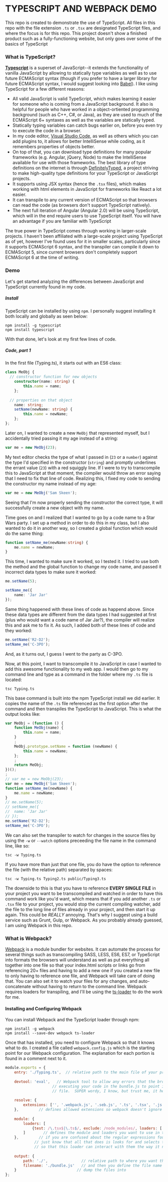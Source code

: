 # TYPESCRIPT AND WEBPACK DEMO

This repo is created to demonstrate the use of TypeScript.  All files in this repo with the file extension `.ts` or `.tsx` are designated TypeScript files, and where the focus is for this repo.  This project doesn't show a finished product such as a fully-functioning website, but only goes over some of the basics of TypeScript


### What is TypeScript?

**[Typescript](http://www.typescriptlang.org)** is a superset of JavaScript--it extends the functionality of vanilla JavaScript by allowing to statically type variables as well as to use future ECMAScript syntax (though if you prefer to have a larger library for future ECMAScript syntax, I would suggest looking into [Babel](https://babeljs.io)).  I like using TypeScript for a few different reasons:
  - All valid JavaScript is valid TypeScript, which makes learning it easier for someone who is coming from a JavaScript background.  It also is helpful for people who have worked in a object-ortiented programming background (such as C++, C#, or Java), as they are used to much of the ECMAScript 6+ syntaxes as well as the variables are statically typed.
  - Statically typing variables can catch bugs earlier on, before you even try to execute the code in a browser.
  - In my code editor, [Visual Studio Code](https://code.visualstudio.com), as well as others which you can add plugins to, it allows for better IntelliSense while coding, as it remembers properties of objects better.
  - On top of that, you can download type definitions for many popular frameworks (e.g. Angular, jQuery, Node) to make the IntelliSense available for use with those frameworks.  The best library of type definitions on the internet is through [DefinitelyTyped](http://definitelytyped.org), a project striving to make high-quality type definitions for your TypeScript or JavaScript projects.
  - It supports using JSX syntax (hence the `.tsx` files), which makes working with html elements in JavaScript for frameworks like React a lot easier.
  - It can transpile to any current version of ECMAScript so that browsers can read the code (as browsers don't support TypeScript natively).
  - The next full iteration of Angular (Angular 2.0) will be using TypeScript, which will in the end require users to use TypeScript itself.  You will have an advantage if you are familiar with TypeScript 

The true power in TypeScript comes through working in larger-scale projects.  I haven't been affiliated with a large-scale project using TypeScript as of yet, however I've found uses for it in smaller scales, particularly since it supports ECMAScript 6 syntax, and the transpiler can compile it down to ECMAScript 5, since current browsers don't completely support ECMAScript 6 at the time of writing.


### Demo

Let's get started analyzing the differences between JavaScript and TypeScript currently found in my code.

##### Install

TypeScript can be installed by using `npm`.  I personally suggest installing it both locally and globally as seen below:
``` npm
npm install -g typescript
npm install typescript
```
With that done, let's look at my first few lines of code.

##### Code, part 1
In the first file (Typing.ts), it starts out with an ES6 class:
```typescript
class MeObj {
  // constructor function for new objects
	constructor(name: string) {
		this.name = name;
	};
  
  // properties on that object
	name: string;
	setName(newName: string) {
		this.name = newName;
	};
};
```

Later on, I wanted to create a new `MeObj` that represented myself, but I accidentally tried passing it my age instead of a string:
```typescript
var me = new MeObj(23);
```

My text editor checks the type of what I passed in (`23` or a `number`) against the type I'd specified in the constructor (`string`) and promptly underlines the errant value (`23`) with a red squiggly line.  If I were to try to transcompile this to JavaScript at that moment, the compiler would throw an error saying that I need to fix that line of code.  Realizing this, I fixed my code to sending the constructor my name instead of my age:
```typescript
var me = new MeObj('Sam Skeen');
```

Seeing that I'm now properly sending the constructor the correct type, it will successfully create a new object with my name.

Time goes on and I realized that I wanted to go by a code name to a Star Wars party.  I set up a method in order to do this in my class, but I also wanted to do it in another way, so I created a global function which would do the same thing:
```typescript
function setName_me(newName:string) {
	me.name = newName;
}
```

This time, I wanted to make sure it worked, so I tested it.  I tried to use both the method and the global function to change my code name, and passed it incorrect data types to make sure it worked:
```typescript
me.setName(5);

setName_me({
	name: 'Jar Jar'
});
```

Same thing happened with these lines of code as happend above.  Since these data types are different from the data types I had suggested at first (plus who would want a code name of Jar Jar?), the compiler will realize this and ask me to fix it.  As such, I added both of these lines of code and they worked:
```typescript
me.setName('R2-D2');
setName_me('C-3PO');
```

And, as it turns out, I guess I went to the party as C-3PO.

Now, at this point, I want to transcompile it to JavaScript in case I wanted to add this awesome functionality to my web app.  I would then go to my command line and type as a command in the folder where my `.ts` file is located:
``` command
tsc Typing.ts
```

This base command is built into the npm TypeScript install we did earlier.  It copies the name of the `.ts` file referenced as the first option after the command and then transpiles the TypeScript to JavaScript.  This is what the output looks like:
```javascript
var MeObj = (function () {
    function MeObj(name) {
        this.name = name;
    }
    ;
    MeObj.prototype.setName = function (newName) {
        this.name = newName;
    };
    ;
    return MeObj;
})();
;
// var me = new MeObj(23);
var me = new MeObj('Sam Skeen');
function setName_me(newName) {
    me.name = newName;
}
// me.setName(5);
// setName_me({
// 	name: 'Jar Jar'
// });
me.setName('R2-D2');
setName_me('C-3PO');
```

We can also set the transpiler to watch for changes in the source files by using the `-w` or `--watch` options preceeding the file name in the command line, like so:
```command
tsc -w Typing.ts
```
If you have more than just that one file, you do have the option to reference the file (with the relative path) separated by spaces:
```command
tsc -w Typing.ts Typing2.ts public/Typing3.ts
```
The downside to this is that you have to reference **EVERY SINGLE FILE** in your project you want to be transcompiled and watched in order to have this command work like you'd want, which means that if you add another `.ts` or `.tsx` file to your project, you would stop the current compiling watcher, add the file to the long line of files already in your project, and then start it up again.  This could be *REALLY* annoying.  That's why I suggest using a build service such as Grunt, Gulp, or Webpack.  As you probably already guessed, I am using Webpack in this repo.

### What is Webpack?

[Webpack](https://webpack.github.io) is a module bundler for websites.  It can automate the process for several things such as transcompiling SASS, LESS, ES6, ES7, or TypeScript into formats the browsers will understand as well as put everything all together into one file so that your index.html scripts or links go from referencing 20+ files and having to add a new one if you created a new file to only having to reference one file, and Webpack will take care of doing that.  You can also set it to watch your files for any changes, and auto-concatenate without having to return to the command line.  Webpack requires loaders for transpiling, and I'll be using the [ts-loader](https://github.com/TypeStrong/ts-loader) to do the work for me.

#### Installing and Configuring Webpack

You can install Webpack and the TypeScript loader through npm:
```command
npm install -g webpack
npm install --save-dev webpack ts-loader
```

Once that has installed, you need to configure Webpack so that it knows what to do.  I created a file called `webpack.config.js` which is the starting point for our Webpack configuration.  The explanation for each portion is found in a comment next to it.
```javascript
module.exports = {
	entry: './Typing.ts',  // relative path to the main file of your project
	
	devtool: 'eval',   // Webpack tool to allow any errors that the browser encounters while
                     // executing your code in the bundle.js to point instead to the original
                     // file.  SUPER wordy, I know, but trust me, it helps a bunch.
	
	resolve: {
		extensions: ['', '.webpack.js', '.seb.js', '.ts', '.tsx', '.js']
	},         // defines allowed extensions so webpack doesn't ignore the wrong file types
	
	module: {
		loaders: [
			{test: /\.tsx$|\.ts$/, exclude: /node_modules/, loaders: ['ts-loader']}
		]        // defines the module and loaders you want to use in this project
	},         // if you are confused about the regular expressions found on the "test" property,
             // just know that all that does is looks for and selects the typescript files only
             // so that this loader can interact with them the way it needs to.
	
	output: {
		path: './',               // relative path to where you want the output file to go
		filename: './bundle.js'   // and then you define the file name that you want Webpack to
	}                           // dump the files into
};
``` 